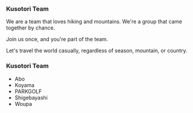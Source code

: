 ### Kusotori Team

We are a team that loves hiking and mountains.
We're a group that came together by chance.

Join us once, and you're part of the team.

Let's travel the world casually, regardless of season, mountain, or country.


### Kusotori Team

- Abo
- Koyama
- PARKGOLF
- Shigebayashi
- Woupa
